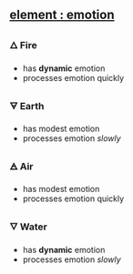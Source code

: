 ## [element : emotion](https://p9e.page/emotion)

### 🜂 Fire
* has **dynamic** emotion
* processes emotion quickly

### 🜃 Earth
* has modest emotion
* processes emotion *slowly*

### 🜁 Air
* has modest emotion
* processes emotion quickly

### 🜄 Water
* has **dynamic** emotion
* processes emotion *slowly*
